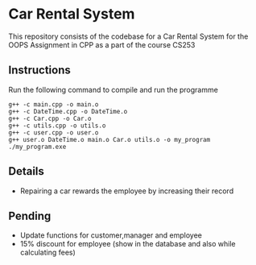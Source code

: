# Car Rental System
This repository consists of the codebase for a Car Rental System for the OOPS Assignment in CPP as a part of the course CS253

## Instructions 

Run the following command to compile and run the programme 
```
g++ -c main.cpp -o main.o
g++ -c DateTime.cpp -o DateTime.o
g++ -c Car.cpp -o Car.o
g++ -c utils.cpp -o utils.o
g++ -c user.cpp -o user.o
g++ user.o DateTime.o main.o Car.o utils.o -o my_program
./my_program.exe
```

## Details

- Repairing a car rewards the employee by increasing their record

## Pending 

- Update functions for customer,manager and employee
- 15% discount for employee (show in the database and also while calculating fees)